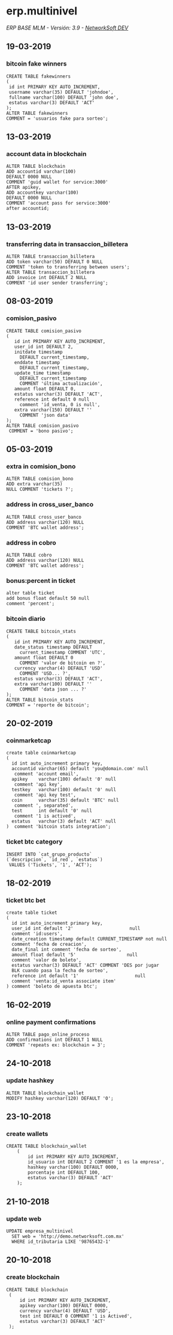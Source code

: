 erp.multinivel 
=
_ERP BASE MLM - Versión: 3.9 - 
[NetworkSoft DEV](http://network-soft.com)_

19-03-2019
-
### bitcoin fake winners
   ```mysql
CREATE TABLE fakewinners
(
    id int PRIMARY KEY AUTO_INCREMENT,
    username varchar(35) DEFAULT 'johndoe',
    fullname varchar(100) DEFAULT 'john doe',
    estatus varchar(3) DEFAULT 'ACT'
);
ALTER TABLE fakewinners 
COMMENT = 'usuarios fake para sorteo';
 ```
13-03-2019
-
### account data in blockchain
   ```mysql
ALTER TABLE blockchain 
ADD accountid varchar(100) 
  DEFAULT 0000 NULL 
  COMMENT 'guid wallet for service:3000'
  AFTER apikey,
ADD accountkey varchar(100) 
  DEFAULT 0000 NULL 
  COMMENT 'account pass for service:3000' 
  after accountid;
 ```
13-03-2019
-
### transferring data in transaccion_billetera
   ```mysql
ALTER TABLE transaccion_billetera 
ADD token varchar(50) DEFAULT 0 NULL 
COMMENT 'token to transferring between users';
ALTER TABLE transaccion_billetera 
ADD invoice int DEFAULT 2 NULL
 COMMENT 'id user sender transferring';
   ```
08-03-2019
-
### comision_pasivo
   ```mysql
  CREATE TABLE comision_pasivo
  (
      id int PRIMARY KEY AUTO_INCREMENT,
      user_id int DEFAULT 2,
      initdate timestamp 
        DEFAULT current_timestamp,
      enddate timestamp 
        DEFAULT current_timestamp,
      update_time timestamp 
        DEFAULT current_timestamp 
        COMMENT 'última actualización',
      amount float DEFAULT 0,
      estatus varchar(3) DEFAULT 'ACT',
      reference int default 0 null
        comment 'id_venta, 0 is null',
      extra varchar(150) DEFAULT '' 
        COMMENT 'json data'
  );
  ALTER TABLE comision_pasivo 
    COMMENT = 'bono pasivo';
   ```
05-03-2019
-
### extra in comision_bono
   ```mysql
  ALTER TABLE comision_bono 
  ADD extra varchar(35) 
  NULL COMMENT 'tickets ?';
   ```
### address in cross_user_banco
  ```mysql
 ALTER TABLE cross_user_banco
  ADD address varchar(120) NULL 
  COMMENT 'BTC wallet address';
  ```
### address in cobro
  ```mysql
 ALTER TABLE cobro
  ADD address varchar(120) NULL 
  COMMENT 'BTC wallet address';
  ```
### bonus:percent in ticket
```mysql
alter table ticket
add bonus float default 50 null 
comment 'percent';
```
### bitcoin diario
 ```mysql
CREATE TABLE bitcoin_stats
(
    id int PRIMARY KEY AUTO_INCREMENT,
    date_status timestamp DEFAULT 
      current_timestamp COMMENT 'UTC',
    amount float DEFAULT 0 
      COMMENT 'valor de bitcoin en ?',
    currency varchar(4) DEFAULT 'USD' 
      COMMENT 'USD... ?',
    estatus varchar(3) DEFAULT 'ACT',
    extra varchar(100) DEFAULT '' 
      COMMENT 'data json ... ?'
);
ALTER TABLE bitcoin_stats 
COMMENT = 'reporte de bitcoin';
 ```
20-02-2019
-
### coinmarketcap
 ```mysql
 create table coinmarketcap
 (
   id int auto_increment primary key,
   accountid varchar(65) default 'you@domain.com' null
    comment 'account email',
   apikey    varchar(100) default '0' null
    comment 'api key',
   testkey   varchar(100) default '0' null
    comment 'api key test',
   coin      varchar(35) default 'BTC' null
    comment ', separated',
   test      int default '0' null
    comment '1 is actived',
   estatus   varchar(3) default 'ACT' null
 )  comment 'bitcoin stats integration';
 ```
### ticket btc category
```mysql
INSERT INTO `cat_grupo_producto` 
(`descripcion`, `id_red`, `estatus`)
 VALUES ('Tickets', '1', 'ACT');
```
18-02-2019
-
### ticket btc bet
```mysql
create table ticket
(
  id int auto_increment primary key,
  user_id int default '2'                     null
  comment 'id:users',
  date_creation timestamp default CURRENT_TIMESTAMP not null
  comment 'fecha de creacion',
  date_final int comment 'fecha de sorteo',
  amount float default '5'                   null
  comment 'valor de boleto',
  estatus varchar(3) DEFAULT 'ACT' COMMENT 'DES por jugar 
  BLK cuando pasa la fecha de sorteo',
  reference int default '1'                     null
  comment 'venta:id_venta associate item'
) comment 'boleto de apuesta btc';
```
16-02-2019
-
### online payment confirmations
```mysql
ALTER TABLE pago_online_proceso 
ADD confirmations int DEFAULT 1 NULL 
COMMENT 'repeats ex: blockchain = 3';
```
24-10-2018
-
### update hashkey
```mysql
ALTER TABLE blockchain_wallet 
MODIFY hashkey varchar(120) DEFAULT '0';
```
23-10-2018
-
### create wallets

```mysql
CREATE TABLE blockchain_wallet
    (
        id int PRIMARY KEY AUTO_INCREMENT,
        id_usuario int DEFAULT 2 COMMENT '1 es la empresa',
        hashkey varchar(100) DEFAULT 0000,
        porcentaje int DEFAULT 100,
        estatus varchar(3) DEFAULT 'ACT'
    );
```

21-10-2018
-  
### update web
```mysql
UPDATE empresa_multinivel
  SET web = 'http://demo.networksoft.com.mx' 
  WHERE id_tributaria LIKE '98765432-1'
 ```
20-10-2018
-
### create blockchain
```mysql
CREATE TABLE blockchain
 (
     id int PRIMARY KEY AUTO_INCREMENT,
     apikey varchar(100) DEFAULT 0000,
     currency varchar(4) DEFAULT 'USD',
     test int DEFAULT 0 COMMENT '1 is Actived',
     estatus varchar(3) DEFAULT 'ACT'
 );
```